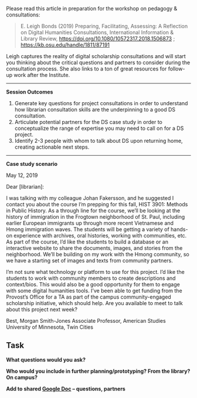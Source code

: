 Please read this article in preparation for the workshop on pedagogy & consultations: 
>E. Leigh Bonds (2019) Preparing, Facilitating, Assessing: A Reflection on Digital Humanities Consultations, International Information & Library Review, https://doi.org/10.1080/10572317.2018.1506873 ; https://kb.osu.edu/handle/1811/87191<p>
  
Leigh captures the reality of digital scholarship consultations and will start you thinking about the critical questions and partners to consider during the consultation process. She also links to a ton of great resources for follow-up work after the Institute.

___

**Session Outcomes**
1. Generate key questions for project consultations in order to understand how librarian consultation skills are the underpinning to a good DS consultation.
2. Articulate potential partners for the DS case study in order to conceptualize the range of expertise you may need to call on for a DS project.
3. Identify 2-3 people with whom to talk about DS upon returning home, creating actionable next steps.

___

**Case study scenario**

May 12, 2019

Dear [librarian]:

I was talking with my colleague Johan Fakersson, and he suggested I contact you about the course I’m prepping for this fall, HIST 3901: Methods in Public History.  As a through line for the course, we’ll be looking at the history of immigration in the Frogtown neighborhood of St. Paul, including earlier European immigrants up through more recent Vietnamese and Hmong immigration waves. The students will be getting a variety of hands-on experience with archives, oral histories, working with communities, etc. As part of the course, I’d like the students to build a database or an interactive website to share the documents, images, and stories from the neighborhood. We’ll be building on my work with the Hmong community, so we have a starting set of images and texts from community partners. 

I’m not sure what technology or platform to use for this project. I’d like the students to work with community members to create descriptions and context/bios. This would also be a good opportunity for them to engage with some digital humanities tools. I’ve been able to get funding from the Provost’s Office for a TA as part of the campus community-engaged scholarship initiative, which should help. Are you available to meet to talk about this project next week?

Best,
Morgan Smith-Jones
Associate Professor, American Studies
University of Minnesota, Twin Cities

## Task
**What questions would you ask?**

**Who would you include in further planning/prototyping? From the library? On campus?**

**Add to shared [Google Doc](https://docs.google.com/document/d/1ZRAU244axutv39efVMKtMuZOq6GHeEZDEHUQ3IoBXKI/edit?usp=sharing) – questions, partners**
